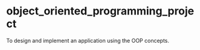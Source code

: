 # object_oriented_programming_project
To design and implement an application using the OOP concepts.
